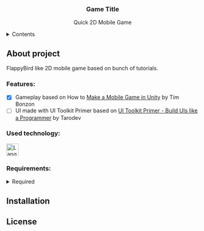 <!--
<p align="center">
  <img width="64" alt="Game Icon" src="path/icon.svg">
</p>
-->
<h3 align="center">Game Title</h3>
<p align="center">Quick 2D Mobile Game</p>

<details>
  <summary>Contents</summary>
  <ol>
    <li><a href="#About-project">About project</a></li>
    <ul>
      <li><a href="#Features">Features</a></li>
      <li><a href="#Used-technology">Used technology</a></li>
      <li><a href="#Requirements">Requirements</a></li>
    </ul>
    <li><a href="#Installation">Installation</a></li>
    <li><a href="#License">License</a></li>
  </ol>
</details>


## About project
<!--
<p align="center">
  <img width="30%" alt="gameplay screenshot" src="Screenshots/screnshoot.jpg">
</p>
-->
FlappyBird like 2D mobile game based on bunch of tutorials.



### Features:
- [x] Gameplay based on How to [Make a Mobile Game in Unity](https://gamedevacademy.org/unity-mobile-game-tutorial/) by Tim Bonzon
- [ ] UI made with UI Toolkit Primer based on [UI Toolkit Primer - Build UIs like a Programmer](https://youtu.be/I1JcytXwXM4?si=II2DDdxUboEF4d-D) by Tarodev

### Used technology:
<p>
  <a href="https://skillicons.dev">
    <img height="32" align="center" alt="Languages" src="https://skillicons.dev/icons?i=unity,cs,dotnet,visualstudio" />
  </a>
</p>


### Requirements:
<details>
  <summary>Required</summary>
  <table>
  <tr>
    <th>Required OS</th>
    <td>Android x and up</td>
  </tr>
  <tr>
    <th>Download size</th>
    <td>x MB</td>
  </tr>
  <tr>
    <th>Storage</th>
    <td>x GB available space</td>
  </tr>
  <tr>
    <th>Memory</th>
    <td>x GB RAM</td>
  </tr>
  <tr>
    <th>App permissions</th>
    <td>
      have full network access <br>
    </td>
  </tr>
  </table>
</details>


## Installation


## License

